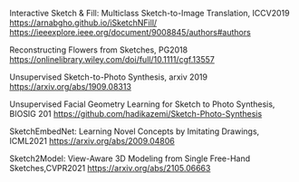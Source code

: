 Interactive Sketch & Fill: Multiclass Sketch-to-Image Translation, ICCV2019
https://arnabgho.github.io/iSketchNFill/
https://ieeexplore.ieee.org/document/9008845/authors#authors

Reconstructing Flowers from Sketches, PG2018
https://onlinelibrary.wiley.com/doi/full/10.1111/cgf.13557

Unsupervised Sketch-to-Photo Synthesis, arxiv 2019
https://arxiv.org/abs/1909.08313

Unsupervised Facial Geometry Learning for Sketch to Photo Synthesis, BIOSIG 201
https://github.com/hadikazemi/Sketch-Photo-Synthesis

SketchEmbedNet: Learning Novel Concepts by Imitating Drawings, ICML2021
https://arxiv.org/abs/2009.04806

Sketch2Model: View-Aware 3D Modeling from Single Free-Hand Sketches,CVPR2021
https://arxiv.org/abs/2105.06663
